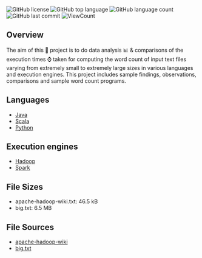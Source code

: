 ![GitHub license](https://img.shields.io/github/license/Thomas-George-T/Word-Count-Data-Analysis?style=flat)
![GitHub top language](https://img.shields.io/github/languages/top/Thomas-George-T/Word-Count-Data-Analysis?style=flat)
![GitHub language count](https://img.shields.io/github/languages/count/Thomas-George-T/Word-Count-Data-Analysis?style=flat)
![GitHub last commit](https://img.shields.io/github/last-commit/Thomas-George-T/Word-Count-Data-Analysis?style=flat)
![ViewCount](https://views.whatilearened.today/views/github/Thomas-George-T/Word-Count-Data-Analysis.svg?cache=remove)

## Overview

The aim of this :green_book: project is to do data analysis :bar_chart: & comparisons of the execution times :watch: taken for computing the word count of input text files varying from extremely small to extremely large sizes in various languages and execution engines. This project includes sample findings, observations, comparisons and sample word count programs. 

## Languages

- [Java](Java-Word-Count-Data-Analysis)
- [Scala](Scala-Word-Count-Data-Analysis)
- [Python](Python-Word-Count-Data-Analysis)

## Execution engines

- [Hadoop](Hadoop-MapReduce-WordCount-Data-Analysis)
- [Spark](Spark-Word-Count-Data-Analysis)

## File Sizes

- apache-hadoop-wiki.txt: 46.5 kB
- big.txt: 6.5 MB

## File Sources

- [apache-hadoop-wiki](https://en.wikipedia.org/wiki/Apache_Hadoop)
- [big.txt](https://norvig.com/big.txt)
